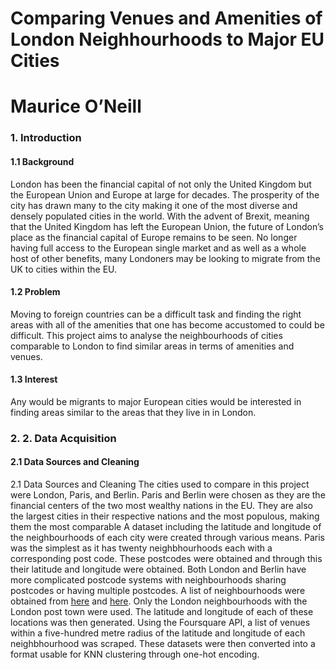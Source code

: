 # Comparing Venues and Amenities of London Neighhourhoods to Major EU Cities
# Maurice O’Neill

### 1.	Introduction
#### 1.1 Background
London has been the financial capital of not only the United Kingdom but the European Union and Europe at large for decades. The prosperity of the city has drawn many to the city making it one of the most diverse and densely populated cities in the world. With the advent of Brexit, meaning that the United Kingdom has left the European Union, the future of London’s place as the financial capital of Europe remains to be seen. No longer having full access to the European single market and as well as a whole host of other benefits, many Londoners may be looking to migrate from the UK to cities within the EU.

#### 1.2 Problem
Moving to foreign countries can be a difficult task and finding the right areas with all of the amenities that one has become accustomed to could be difficult. This project aims to analyse the neighbourhoods of cities comparable to London to find similar areas in terms of amenities and venues.

#### 1.3 Interest
Any would be migrants to major European cities would be interested in finding areas similar to the areas that they live in in London.

### 2. 2.	Data Acquisition
#### 2.1 Data Sources and Cleaning
2.1 Data Sources and Cleaning
The cities used to compare in this project were London, Paris, and Berlin. Paris and Berlin were chosen as they are the financial centers of the two most wealthy nations in the EU. They are also the largest cities in their respective nations and the most populous, making them the most comparable 
    A dataset including the latitude and longitude of the neighbourhoods of each city were created through various means. Paris was the simplest as it has twenty neighbhourhoods each with a corresponding post code. These postcodes were obtained and through this their latitude and longitude were obtained. 
    Both London and Berlin have more complicated postcode systems with neighbourhoods sharing postcodes or having multiple postcodes. A list of neighbourhoods were obtained from [here](https://en.wikipedia.org/wiki/List_of_areas_of_London) and [here](https://en.wikipedia.org/wiki/List_of_cities_in_Germany_by_population). Only the London neighbourhoods with the London post town were used. The latitude and longitude of each of these locations was then generated.
    Using the Foursquare API, a list of venues within a five-hundred metre radius of the latitude and longitude of each neighbhourhood was scraped. These datasets were then converted into a format usable for KNN clustering through one-hot encoding.
